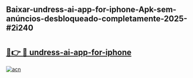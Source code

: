 ## Baixar-undress-ai-app-for-iphone-Apk-sem-anúncios-desbloqueado-completamente-2025-#2i240

# <h2><a href="https://ainizakaria.my?title=undress-ai-app-for-iphone&ref=22M">🔗👉 🔴 undress-ai-app-for-iphone</a></h2>

[![acn](https://github.com/user-attachments/assets/0f9c940e-d8b0-45ae-aac7-cd30a18b3e1c)](https://ainizakaria.my?title=undress-ai-app-for-iphone&ref=22M)

